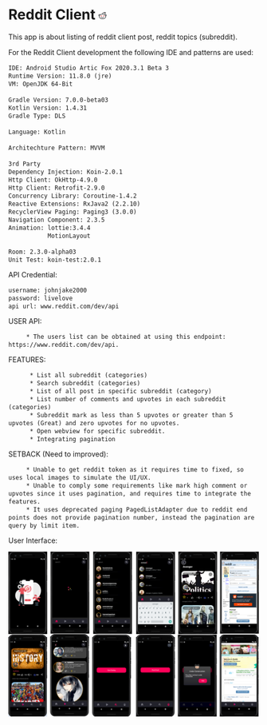 # Reddit Client ![alt text](https://github.com/johnjake/reddit/blob/master/reddit_icon.png)

This app is about listing of reddit client post, reddit topics (subreddit). 

For the Reddit Client development the following IDE and patterns are used: 


    IDE: Android Studio Artic Fox 2020.3.1 Beta 3
    Runtime Version: 11.8.0 (jre)
    VM: OpenJDK 64-Bit

    Gradle Version: 7.0.0-beta03
    Kotlin Version: 1.4.31
    Gradle Type: DLS

    Language: Kotlin

    Architechture Pattern: MVVM
    
    3rd Party
    Dependency Injection: Koin-2.0.1
    Http Client: OkHttp-4.9.0
    Http Client: Retrofit-2.9.0
    Concurrency Library: Coroutine-1.4.2
    Reactive Extensions: RxJava2 (2.2.10)
    RecyclerView Paging: Paging3 (3.0.0)
    Navigation Component: 2.3.5
    Animation: lottie:3.4.4
               MotionLayout
    
    Room: 2.3.0-alpha03
    Unit Test: koin-test:2.0.1
    
  
   API Credential:
   
    username: johnjake2000
    password: livelove
    api url: www.reddit.com/dev/api
    
    
USER API: 
         
         * The users list can be obtained at using this endpoint: https://www.reddit.com/dev/api. 

FEATURES: 
          
          * List all subreddit (categories)
          * Search subreddit (categories)
          * List of all post in specific subreddit (category)
          * List number of comments and upvotes in each subreddit (categories)
          * Subreddit mark as less than 5 upvotes or greater than 5 upvotes (Great) and zero upvotes for no upvotes.
          * Open webview for specific subreddit.
          * Integrating pagination
          
SETBACK (Need to improved): 
       
         * Unable to get reddit token as it requires time to fixed, so uses local images to simulate the UI/UX. 
         * Unable to comply some requirements like mark high comment or upvotes since it uses pagination, and requires time to integrate the features.
         * It uses deprecated paging PagedListAdapter due to reddit end points does not provide pagination number, instead the pagination are query by limit item. 

   User Interface:
   
  ![alt text](https://github.com/johnjake/reddit/blob/master/reddit.png)




